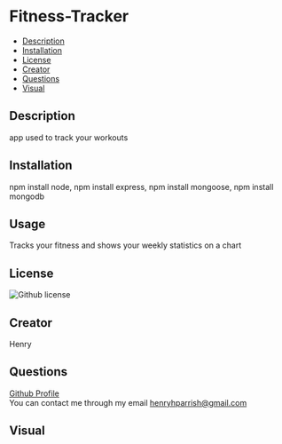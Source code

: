 # Fitness-Tracker

- [Description](#Description)
- [Installation](#Installation)
- [License](#License)
- [Creator](#Creator)
- [Questions](#Questions)
- [Visual](#Visual)



## Description
app used to track your workouts
## Installation
npm install node, npm install express, npm install mongoose, npm install mongodb
## Usage
Tracks your fitness and shows your weekly statistics on a chart
## License
![Github license](https://img.shields.io/badge/license-None-blue.svg)
## Creator
Henry
## Questions
[Github Profile](https://github.com/HenryP23)  
You can contact me through my email henryhparrish@gmail.com
## Visual

